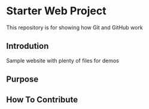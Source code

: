 # Starter Web Project

This repository is for showing how Git and GitHub work

## Introdution

Sample website with plenty of files for demos

## Purpose

## How To Contribute